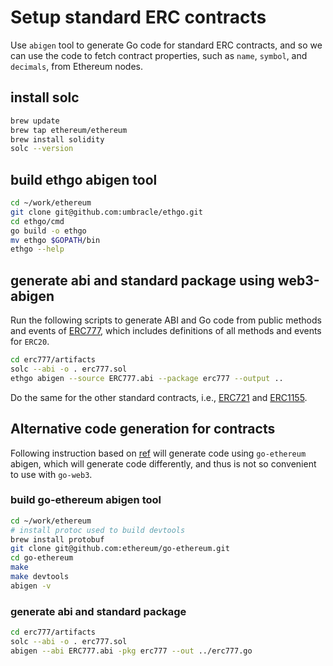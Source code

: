 # Setup standard ERC contracts

Use `abigen` tool to generate Go code for standard ERC contracts, and so we can use the code to fetch contract properties, such as `name`, `symbol`, and `decimals`, from Ethereum nodes.

## install solc

```bash
brew update
brew tap ethereum/ethereum
brew install solidity
solc --version
```

## build ethgo abigen tool

```bash
cd ~/work/ethereum
git clone git@github.com:umbracle/ethgo.git
cd ethgo/cmd
go build -o ethgo
mv ethgo $GOPATH/bin
ethgo --help
```

## generate abi and standard package using web3-abigen

Run the following scripts to generate ABI and Go code from public methods and events of [ERC777](./erc777/artifacts/erc777.sol), which includes definitions of all methods and events for `ERC20`. 

```bash
cd erc777/artifacts
solc --abi -o . erc777.sol
ethgo abigen --source ERC777.abi --package erc777 --output ..
```

Do the same for the other standard contracts, i.e., [ERC721](./erc721/artifacts/erc721.sol) and [ERC1155](./erc1155/artifacts/erc1155.sol).

## Alternative code generation for contracts

Following instruction based on [ref](https://goethereumbook.org/smart-contract-read-erc20/) will generate code using `go-ethereum` abigen, which will generate code differently, and thus is not so convenient to use with `go-web3`.

### build go-ethereum abigen tool

```bash
cd ~/work/ethereum
# install protoc used to build devtools
brew install protobuf
git clone git@github.com:ethereum/go-ethereum.git
cd go-ethereum
make
make devtools
abigen -v
```

### generate abi and standard package

```bash
cd erc777/artifacts
solc --abi -o . erc777.sol
abigen --abi ERC777.abi -pkg erc777 --out ../erc777.go
```